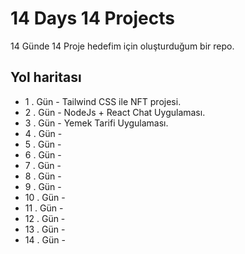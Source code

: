 
# 14 Days 14 Projects

14 Günde 14 Proje hedefim için oluşturduğum bir repo. 


## Yol haritası

- 1 . Gün - Tailwind CSS ile NFT projesi.
- 2 . Gün - NodeJs + React Chat Uygulaması.
- 3 . Gün - Yemek Tarifi Uygulaması.
- 4 . Gün - 
- 5 . Gün - 
- 6 . Gün - 
- 7 . Gün - 
- 8 . Gün - 
- 9 . Gün - 
- 10 . Gün - 
- 11 . Gün - 
- 12 . Gün - 
- 13 . Gün - 
- 14 . Gün - 

  
